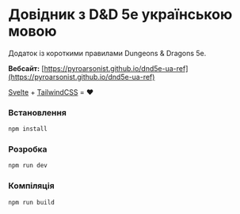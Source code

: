# Довідник з D&D 5e українською мовою

Додаток із короткими правилами Dungeons & Dragons 5e.

**Вебсайт:** [https://pyroarsonist.github.io/dnd5e-ua-ref](https://pyroarsonist.github.io/dnd5e-ua-ref)

[Svelte](https://svelte.dev/) + [TailwindCSS](https://tailwindcss.com/) = ❤️

### Встановлення

```bash
npm install
```

### Розробка

```bash
npm run dev
```

### Компіляція

```bash
npm run build
```
